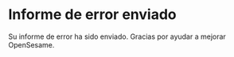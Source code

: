 # Informe de error enviado

Su informe de error ha sido enviado. Gracias por ayudar a mejorar OpenSesame.